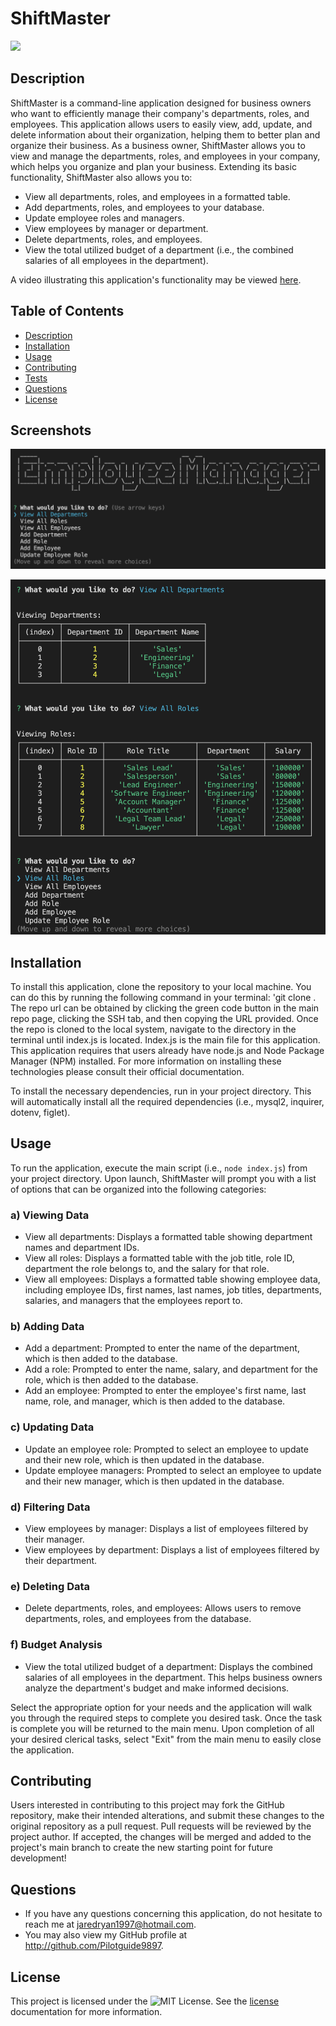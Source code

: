 # ShiftMaster

![](https://img.shields.io/badge/License-MIT-yellow.svg)
## Description
ShiftMaster is a command-line application designed for business owners who want to efficiently manage their company's departments, roles, and employees. This application allows users to easily view, add, update, and delete information about their organization, helping them to better plan and organize their business. As a business owner, ShiftMaster allows you to view and manage the departments, roles, and employees in your company, which helps you organize and plan your business. Extending its basic functionality, ShiftMaster also allows you to:

- View all departments, roles, and employees in a formatted table.
- Add departments, roles, and employees to your database.
- Update employee roles and managers.
- View employees by manager or department.
- Delete departments, roles, and employees.
- View the total utilized budget of a department (i.e., the combined salaries of all employees in the department).

A video illustrating this application's functionality may be viewed [here]().

## Table of Contents
- [Description](#description)
- [Installation](#installation)
- [Usage](#usage)
- [Contributing](#contributing) 
- [Tests](#tests) 
- [Questions](#questions)
- [License](#license)

## Screenshots 
![Placeholder](https://github.com/Pilotguide9897/ShiftMaster/blob/main/ShiftMaster%20Screenshots/Screenshot%202023-04-08%20at%2012.10.59%20PM.png)

![Placeholder](https://github.com/Pilotguide9897/ShiftMaster/blob/main/ShiftMaster%20Screenshots/Screenshot%202023-04-08%20at%2012.11.39%20PM.png)

## Installation
To install this application, clone the repository to your local machine. You can do this by running the following command in your terminal: 'git clone <repository-url>. The repo url can be obtained by clicking the green code button in the main repo page, clicking the SSH tab, and then copying the URL provided. Once the repo is cloned to the local system, navigate to the directory in the terminal until index.js is located. Index.js is the main file for this application. This application requires that users already have node.js and Node Package Manager (NPM) installed. For more information on installing these technologies please consult their official documentation. 

To install the necessary dependencies, run <npm install> in your project directory. This will automatically install all the required dependencies (i.e., mysql2, inquirer, dotenv, figlet).

## Usage
To run the application, execute the main script (i.e., `node index.js`) from your project directory. Upon launch, ShiftMaster will prompt you with a list of options that can be organized into the following categories:

### a) Viewing Data
- View all departments: Displays a formatted table showing department names and department IDs.
- View all roles: Displays a formatted table with the job title, role ID, department the role belongs to, and the salary for that role.
- View all employees: Displays a formatted table showing employee data, including employee IDs, first names, last names, job titles, departments, salaries, and managers that the employees report to.
### b) Adding Data
- Add a department: Prompted to enter the name of the department, which is then added to the database.
- Add a role: Prompted to enter the name, salary, and department for the role, which is then added to the database.
- Add an employee: Prompted to enter the employee's first name, last name, role, and manager, which is then added to the database.
### c) Updating Data
- Update an employee role: Prompted to select an employee to update and their new role, which is then updated in the database.
- Update employee managers: Prompted to select an employee to update and their new manager, which is then updated in the database.
### d) Filtering Data
- View employees by manager: Displays a list of employees filtered by their manager.
- View employees by department: Displays a list of employees filtered by their department.
### e) Deleting Data
- Delete departments, roles, and employees: Allows users to remove departments, roles, and employees from the database.
### f) Budget Analysis
- View the total utilized budget of a department: Displays the combined salaries of all employees in the department. This helps business owners analyze the department's budget and make informed decisions.

Select the appropriate option for your needs and the application will walk you through the required steps to complete you desired task. Once the task is complete you will be returned to the main menu. Upon completion of all your desired clerical tasks, select "Exit" from the main menu to easily close the application.

## Contributing
Users interested in contributing to this project may fork the GitHub repository, make their intended alterations, and submit these changes to the original repository as a pull request. Pull requests will be reviewed by the project author. If accepted, the changes will be merged and added to the project's main branch to create the new starting point for future development!

## Questions
* If you have any questions concerning this application, do not hesitate to reach me at jaredryan1997@hotmail.com.
* You may also view my GitHub profile at http://github.com/Pilotguide9897.

## License
This project is licensed under the ![MIT License](https://img.shields.io/badge/License-MIT-yellow.svg). See the [license](https://opensource.org/licenses/MIT) documentation for more information.
